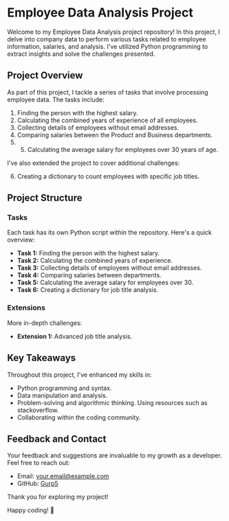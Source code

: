 # Employee Data Analysis Project

Welcome to my Employee Data Analysis project repository! In this project, I delve into company data to perform various tasks related to employee information, salaries, and analysis. I've utilized Python programming to extract insights and solve the challenges presented.

## Project Overview

As part of this project, I tackle a series of tasks that involve processing employee data. The tasks include:

1. Finding the person with the highest salary.
2. Calculating the combined years of experience of all employees.
3. Collecting details of employees without email addresses.
4. Comparing salaries between the Product and Business departments.
5. 5. Calculating the average salary for employees over 30 years of age.

I've also extended the project to cover additional challenges:

6. Creating a dictionary to count employees with specific job titles.

## Project Structure

### Tasks

Each task has its own Python script within the repository. Here's a quick overview:

- **Task 1:** Finding the person with the highest salary.
- **Task 2:** Calculating the combined years of experience.
- **Task 3:** Collecting details of employees without email addresses.
- **Task 4:** Comparing salaries between departments.
- **Task 5:** Calculating the average salary for employees over 30.
- **Task 6:** Creating a dictionary for job title analysis.

### Extensions

More in-depth challenges:

- **Extension 1:** Advanced job title analysis.

## Key Takeaways

Throughout this project, I've enhanced my skills in:

- Python programming and syntax.
- Data manipulation and analysis.
- Problem-solving and algorithmic thinking. Using resources such as stackoverflow.
- Collaborating within the coding community.


## Feedback and Contact

Your feedback and suggestions are invaluable to my growth as a developer. Feel free to reach out:

- Email: your.email@example.com
- GitHub: [Gurp5]((https://github.com/Gurp5))

Thank you for exploring my project!

Happy coding! 🚀
